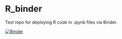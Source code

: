 # R_binder

Test repo for deploying R code in .ipynb files via Binder.

[![Binder](https://mybinder.org/badge_logo.svg)](https://mybinder.org/v2/gh/LouCapener/R_binder/HEAD)
